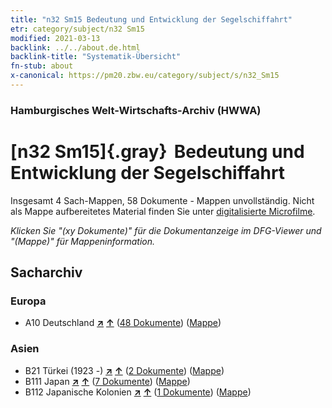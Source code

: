 ```yaml
---
title: "n32 Sm15 Bedeutung und Entwicklung der Segelschiffahrt"
etr: category/subject/n32 Sm15
modified: 2021-03-13
backlink: ../../about.de.html
backlink-title: "Systematik-Übersicht"
fn-stub: about
x-canonical: https://pm20.zbw.eu/category/subject/s/n32_Sm15
---
```


### Hamburgisches Welt-Wirtschafts-Archiv (HWWA)
# [n32 Sm15]{.gray}&#8201; Bedeutung und Entwicklung der Segelschiffahrt&#160; 




Insgesamt 4 Sach-Mappen, 58 Dokumente - Mappen unvollständig.
Nicht als Mappe aufbereitetes Material finden Sie unter [digitalisierte Microfilme](/film/h1_sh.de.html).

_Klicken Sie "(xy Dokumente)" für die Dokumentanzeige im DFG-Viewer und "(Mappe)" für Mappeninformation._

## Sacharchiv




### Europa

- A10 Deutschland [**&nearr;**](../../../geo/i/126128/about.de.html "Deutschland (alle Mappen)") [**&uarr;**](../../../geo/about.de.html#A10 "Ländersystematik") (<a href="https://pm20.zbw.eu/dfgview/sh/126128,145586" title="über: Deutschland : Bedeutung und Entwicklung der Segelschiffahrt" target="_blank">48 Dokumente</a>) ([Mappe](../../../../folder/sh/1261xx/126128/1455xx/145586/about.de.html))

### Asien

- B21 Türkei (1923 -) [**&nearr;**](../../../geo/i/141111/about.de.html "Türkei (1923 -) (alle Mappen)") [**&uarr;**](../../../geo/about.de.html#B21 "Ländersystematik") (<a href="https://pm20.zbw.eu/dfgview/sh/141111,145586" title="über: Türkei (1923 -) : Bedeutung und Entwicklung der Segelschiffahrt" target="_blank">2 Dokumente</a>) ([Mappe](../../../../folder/sh/1411xx/141111/1455xx/145586/about.de.html))
- B111 Japan [**&nearr;**](../../../geo/i/141272/about.de.html "Japan (alle Mappen)") [**&uarr;**](../../../geo/about.de.html#B111 "Ländersystematik") (<a href="https://pm20.zbw.eu/dfgview/sh/141272,145586" title="über: Japan : Bedeutung und Entwicklung der Segelschiffahrt" target="_blank">7 Dokumente</a>) ([Mappe](../../../../folder/sh/1412xx/141272/1455xx/145586/about.de.html))
- B112 Japanische Kolonien [**&nearr;**](../../../geo/i/141273/about.de.html "Japanische Kolonien (alle Mappen)") [**&uarr;**](../../../geo/about.de.html#B112 "Ländersystematik") (<a href="https://pm20.zbw.eu/dfgview/sh/141273,145586" title="über: Japanische Kolonien : Bedeutung und Entwicklung der Segelschiffahrt" target="_blank">1 Dokumente</a>) ([Mappe](../../../../folder/sh/1412xx/141273/1455xx/145586/about.de.html))


